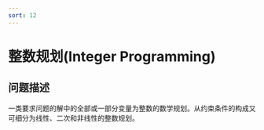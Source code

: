 ```yaml
---
sort: 12
---
```

# 整数规划(Integer Programming)

## 问题描述
一类要求问题的解中的全部或一部分变量为整数的数学规划。从约束条件的构成又可细分为线性、二次和非线性的整数规划。
